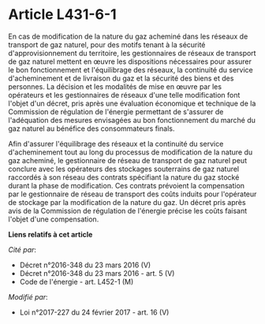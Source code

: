 # Article L431-6-1

En cas de modification de la nature du gaz acheminé dans les réseaux de transport de gaz naturel, pour des motifs tenant à la
sécurité d'approvisionnement du territoire, les gestionnaires de réseaux de transport de gaz naturel mettent en œuvre les
dispositions nécessaires pour assurer le bon fonctionnement et l'équilibrage des réseaux, la continuité du service
d'acheminement et de livraison du gaz et la sécurité des biens et des personnes. La décision et les modalités de mise en
œuvre par les opérateurs et les gestionnaires de réseaux d'une telle modification font l'objet d'un décret, pris après une
évaluation économique et technique de la Commission de régulation de l'énergie permettant de s'assurer de l'adéquation des
mesures envisagées au bon fonctionnement du marché du gaz naturel au bénéfice des consommateurs finals. 

Afin d'assurer l'équilibrage des réseaux et la continuité du service  d'acheminement tout au long du processus de
modification de la nature du  gaz acheminé, le gestionnaire de réseau de transport de gaz naturel  peut conclure avec les
opérateurs des stockages souterrains de gaz  naturel raccordés à son réseau des contrats spécifiant la nature du gaz  stocké
durant la phase de modification. Ces contrats prévoient la  compensation par le gestionnaire de réseau de transport des coûts
induits pour l'opérateur de stockage par la modification de la nature du  gaz. Un décret pris après avis de la Commission de
régulation de  l'énergie précise les coûts faisant l'objet d'une compensation.

**Liens relatifs à cet article**

_Cité par_:

  - Décret n°2016-348 du 23 mars 2016 (V)
  - Décret n°2016-348 du 23 mars 2016 - art. 5 (V)
  - Code de l'énergie - art. L452-1 (M)

_Modifié par_:

  - Loi n°2017-227 du 24 février 2017 - art. 16 (V)
